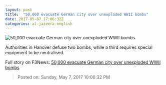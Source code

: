 ```yaml
---
layout: post
title:  "50,000 evacuate German city over unexploded WWII bombs"
date: 2017-05-07 17:06:32Z
categories: al-jazeera-english
---
```


![50,000 evacuate German city over unexploded WWII bombs](http://www.aljazeera.com/mritems/Images/2017/5/7/b8953e31472e4ff78b79dd4cfa6440aa_18.jpg)

Authorities in Hanover defuse two bombs, while a third requires special equipment to be neutralised.


Full story on F3News: [50,000 evacuate German city over unexploded WWII bombs](http://www.f3nws.com/n/yapVDF)

> Posted on: Sunday, May 7, 2017 10:06:32 PM
